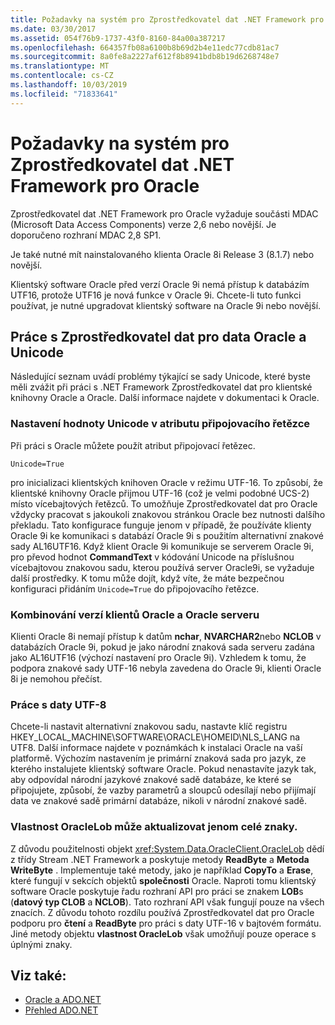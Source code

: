 ```yaml
---
title: Požadavky na systém pro Zprostředkovatel dat .NET Framework pro Oracle
ms.date: 03/30/2017
ms.assetid: 054f76b9-1737-43f0-8160-84a00a387217
ms.openlocfilehash: 664357fb08a6100b8b69d2b4e11edc77cdb81ac7
ms.sourcegitcommit: 8a0fe8a2227af612f8b8941bdb8b19d6268748e7
ms.translationtype: MT
ms.contentlocale: cs-CZ
ms.lasthandoff: 10/03/2019
ms.locfileid: "71833641"
---
```

# <a name="system-requirements-for-the-net-framework-data-provider-for-oracle"></a>Požadavky na systém pro Zprostředkovatel dat .NET Framework pro Oracle

Zprostředkovatel dat .NET Framework pro Oracle vyžaduje součásti MDAC (Microsoft Data Access Components) verze 2,6 nebo novější. Je doporučeno rozhraní MDAC 2,8 SP1.  
  
 Je také nutné mít nainstalovaného klienta Oracle 8i Release 3 (8.1.7) nebo novější.  
  
 Klientský software Oracle před verzí Oracle 9i nemá přístup k databázím UTF16, protože UTF16 je nová funkce v Oracle 9i. Chcete-li tuto funkci používat, je nutné upgradovat klientský software na Oracle 9i nebo novější.  
  
## <a name="working-with-the-data-provider-for-oracle-and-unicode-data"></a>Práce s Zprostředkovatel dat pro data Oracle a Unicode  
 
Následující seznam uvádí problémy týkající se sady Unicode, které byste měli zvážit při práci s .NET Framework Zprostředkovatel dat pro klientské knihovny Oracle a Oracle. Další informace najdete v dokumentaci k Oracle.  
  
### <a name="setting-the-unicode-value-in-a-connection-string-attribute"></a>Nastavení hodnoty Unicode v atributu připojovacího řetězce  

Při práci s Oracle můžete použít atribut připojovací řetězec.  
  
`Unicode=True`
  
pro inicializaci klientských knihoven Oracle v režimu UTF-16. To způsobí, že klientské knihovny Oracle přijmou UTF-16 (což je velmi podobné UCS-2) místo vícebajtových řetězců. To umožňuje Zprostředkovatel dat pro Oracle vždycky pracovat s jakoukoli znakovou stránkou Oracle bez nutnosti dalšího překladu. Tato konfigurace funguje jenom v případě, že používáte klienty Oracle 9i ke komunikaci s databází Oracle 9i s použitím alternativní znakové sady AL16UTF16. Když klient Oracle 9i komunikuje se serverem Oracle 9i, pro převod hodnot **CommandText** v kódování Unicode na příslušnou vícebajtovou znakovou sadu, kterou používá server Oracle9i, se vyžaduje další prostředky. K tomu může dojít, když víte, že máte bezpečnou konfiguraci přidáním `Unicode=True` do připojovacího řetězce.  
  
### <a name="mixing-versions-of-oracle-client-and-oracle-server"></a>Kombinování verzí klientů Oracle a Oracle serveru  

Klienti Oracle 8i nemají přístup k datům **nchar**, **NVARCHAR2**nebo **NCLOB** v databázích Oracle 9i, pokud je jako národní znaková sada serveru zadána jako AL16UTF16 (výchozí nastavení pro Oracle 9i). Vzhledem k tomu, že podpora znakové sady UTF-16 nebyla zavedena do Oracle 9i, klienti Oracle 8i je nemohou přečíst.  
  
### <a name="working-with-utf-8-data"></a>Práce s daty UTF-8  

Chcete-li nastavit alternativní znakovou sadu, nastavte klíč registru HKEY_LOCAL_MACHINE\SOFTWARE\ORACLE\HOMEID\NLS_LANG na UTF8. Další informace najdete v poznámkách k instalaci Oracle na vaší platformě. Výchozím nastavením je primární znaková sada pro jazyk, ze kterého instalujete klientský software Oracle. Pokud nenastavíte jazyk tak, aby odpovídal národní jazykové znakové sadě databáze, ke které se připojujete, způsobí, že vazby parametrů a sloupců odesílají nebo přijímají data ve znakové sadě primární databáze, nikoli v národní znakové sadě.  
  
### <a name="oraclelob-can-only-update-full-characters"></a>Vlastnost OracleLob může aktualizovat jenom celé znaky.  

Z důvodu použitelnosti objekt <xref:System.Data.OracleClient.OracleLob> dědí z třídy Stream .NET Framework a poskytuje metody **ReadByte** a **Metoda WriteByte** . Implementuje také metody, jako je například **CopyTo** a **Erase**, které fungují v sekcích objektů **společnosti** Oracle. Naproti tomu klientský software Oracle poskytuje řadu rozhraní API pro práci se znakem **LOB**s (**datový typ CLOB** a **NCLOB**). Tato rozhraní API však fungují pouze na všech znacích. Z důvodu tohoto rozdílu používá Zprostředkovatel dat pro Oracle podporu pro **čtení** a **ReadByte** pro práci s daty UTF-16 v bajtovém formátu. Jiné metody objektu **vlastnost OracleLob** však umožňují pouze operace s úplnými znaky.  
  
## <a name="see-also"></a>Viz také:

- [Oracle a ADO.NET](oracle-and-adonet.md)
- [Přehled ADO.NET](ado-net-overview.md)
